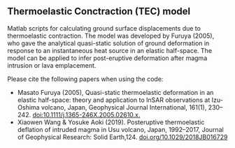 ## Thermoelastic Conctraction (TEC) model 

Matlab scripts for calculating ground surface displacements due to thermoelastic contraction. The model was developed by Furuya (2005), who gave the analytical quasi-static solution of ground deformation in response to an instantaneous heat source in an elastic half-space. The model can be applied to infer post-eruptive deformation after magma intrusion or lava emplacement. 

Please cite the following papers when using the code:
- Masato Furuya (2005), Quasi-static thermoelastic deformation in an elastic half-space: theory and application to InSAR observations at Izu-Oshima volcano, Japan, Geophysical Journal International, 161(1), 230–242. [doi:10.1111/j.1365-246X.2005.02610.x.](https://academic.oup.com/gji/article/161/1/230/2007160)
- Xiaowen Wang & Yosuke Aoki (2019). Posteruptive thermoelastic deflation of intruded magma in Usu volcano, Japan, 1992–2017, Journal of Geophysical Research: Solid Earth,124. [doi.org/10.1029/2018JB016729](https://agupubs.onlinelibrary.wiley.com/doi/10.1029/2018JB016729)
